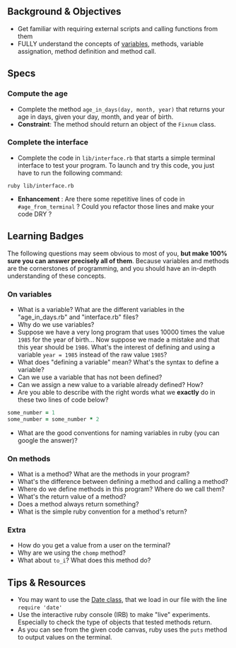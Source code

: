 ## Background & Objectives
- Get familiar with requiring external scripts and calling functions from them
- FULLY understand the concepts of [variables](http://en.wikipedia.org/wiki/Program_variable), methods, variable assignation, method definition and method call.

## Specs
### Compute the age
- Complete the method `age_in_days(day, month, year)` that returns your age in days, given your day, month, and year of birth.
- **Constraint**: The method should return an object of the `Fixnum` class.

### Complete the interface
- Complete the code in `lib/interface.rb` that starts a simple terminal interface to test your program. To launch and try this code, you just have to run the following command:

```
ruby lib/interface.rb
```

- **Enhancement** : Are there some repetitive lines of code in `#age_from_terminal` ? Could you refactor those lines and make your code DRY ?


## Learning Badges
The following questions may seem obvious to most of you, **but make 100% sure you can answer precisely all of them**. Because variables and methods are the cornerstones of programming, and you should have an in-depth understanding of these concepts.

### On variables
- What is a variable? What are the different variables in the "age_in_days.rb" and "interface.rb" files?
- Why do we use variables?
- Suppose we have a very long program that uses 10000 times the value `1985` for the year of birth... Now suppose we made a mistake and that this year should be `1986`. What's the interest of defining and using a variable `year = 1985` instead of the raw value `1985`?
- What does "defining a variable" mean? What's the syntax to define a variable?
- Can we use a variable that has not been defined?
- Can we assign a new value to a variable already defined? How?
- Are you able to describe with the right words what we **exactly** do in these two lines of code below?

```ruby
some_number = 1
some_number = some_number * 2
```

- What are the good conventions for naming variables in ruby (you can google the answer)?

### On methods
- What is a method? What are the methods in your program?
- What's the difference between defining a method and calling a method?
- Where do we define methods in this program? Where do we call them?
- What's the return value of a method?
- Does a method always return something?
- What is the simple ruby convention for a method's return?

### Extra
- How do you get a value from a user on the terminal?
- Why are we using the `chomp` method?
- What about `to_i`? What does this method do?

## Tips & Resources
* You may want to use the [Date class](http://www.ruby-doc.org/stdlib-2.1.1/libdoc/date/rdoc/Date.html), that we load in our file with the line `require 'date'`
* Use the interactive ruby console (IRB) to make "live" experiments. Especially to check the type of objects that tested methods return.
* As you can see from the given code canvas, ruby uses the `puts` method to output values on the terminal.



